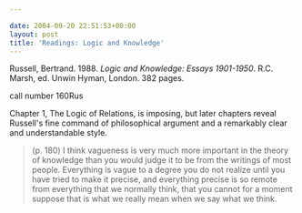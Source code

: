 ```yaml
---

date: 2004-09-20 22:51:53+00:00
layout: post
title: 'Readings: Logic and Knowledge'
---
```


Russell, Bertrand.  1988.  _Logic and Knowledge: Essays 1901-1950_.  R.C. Marsh, ed.  Unwin Hyman, London. 382 pages.


call number 160Rus



Chapter 1, The Logic of Relations, is imposing, but later chapters reveal Russell's fine command of philosophical argument and a remarkably clear and understandable style.





<blockquote>(p. 180) I think vagueness is very much more important in the theory of knowledge than you would judge it to be from the writings of most people.  Everything is vague to a degree you do not realize until you have tried to make it precise, and everything precise is so remote from everything that we normally think, that you cannot for a moment suppose that is what we really mean when we say what we think.</blockquote>
